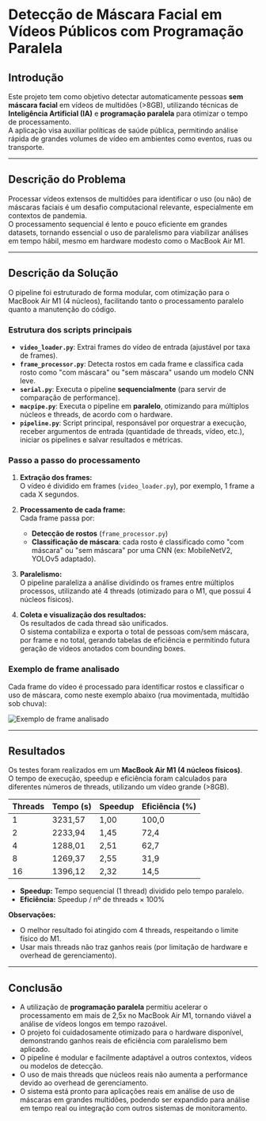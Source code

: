 # Detecção de Máscara Facial em Vídeos Públicos com Programação Paralela

## Introdução

Este projeto tem como objetivo detectar automaticamente pessoas **sem máscara facial** em vídeos de multidões (>8GB), utilizando técnicas de **Inteligência Artificial (IA)** e **programação paralela** para otimizar o tempo de processamento.  
A aplicação visa auxiliar políticas de saúde pública, permitindo análise rápida de grandes volumes de vídeo em ambientes como eventos, ruas ou transporte.

---

## Descrição do Problema

Processar vídeos extensos de multidões para identificar o uso (ou não) de máscaras faciais é um desafio computacional relevante, especialmente em contextos de pandemia.  
O processamento sequencial é lento e pouco eficiente em grandes datasets, tornando essencial o uso de paralelismo para viabilizar análises em tempo hábil, mesmo em hardware modesto como o MacBook Air M1.

---

## Descrição da Solução

O pipeline foi estruturado de forma modular, com otimização para o MacBook Air M1 (4 núcleos), facilitando tanto o processamento paralelo quanto a manutenção do código.

### Estrutura dos scripts principais

- **`video_loader.py`**: Extrai frames do vídeo de entrada (ajustável por taxa de frames).
- **`frame_processor.py`**: Detecta rostos em cada frame e classifica cada rosto como "com máscara" ou "sem máscara" usando um modelo CNN leve.
- **`serial.py`**: Executa o pipeline **sequencialmente** (para servir de comparação de performance).
- **`macpipe.py`**: Executa o pipeline em **paralelo**, otimizando para múltiplos núcleos e threads, de acordo com o hardware.
- **`pipeline.py`**: Script principal, responsável por orquestrar a execução, receber argumentos de entrada (quantidade de threads, vídeo, etc.), iniciar os pipelines e salvar resultados e métricas.

### Passo a passo do processamento

1. **Extração dos frames:**  
   O vídeo é dividido em frames (`video_loader.py`), por exemplo, 1 frame a cada X segundos.

2. **Processamento de cada frame:**  
   Cada frame passa por:
   - **Detecção de rostos** (`frame_processor.py`)
   - **Classificação de máscara**: cada rosto é classificado como "com máscara" ou "sem máscara" por uma CNN (ex: MobileNetV2, YOLOv5 adaptado).

3. **Paralelismo:**  
   O pipeline paraleliza a análise dividindo os frames entre múltiplos processos, utilizando até 4 threads (otimizado para o M1, que possui 4 núcleos físicos).

4. **Coleta e visualização dos resultados:**  
   Os resultados de cada thread são unificados.  
   O sistema contabiliza e exporta o total de pessoas com/sem máscara, por frame e no total, gerando tabelas de eficiência e permitindo futura geração de vídeos anotados com bounding boxes.

### Exemplo de frame analisado

Cada frame do vídeo é processado para identificar rostos e classificar o uso de máscara, como neste exemplo abaixo (rua movimentada, multidão sob chuva):

![Exemplo de frame analisado](frame_00662.jpg)

---

## Resultados

Os testes foram realizados em um **MacBook Air M1 (4 núcleos físicos)**.  
O tempo de execução, speedup e eficiência foram calculados para diferentes números de threads, utilizando um vídeo grande (>8GB).

| Threads | Tempo (s) | Speedup | Eficiência (%) |
|---------|-----------|---------|---------------|
|   1     | 3231,57   | 1,00    | 100,0         |
|   2     | 2233,94   | 1,45    | 72,4          |
|   4     | 1288,01   | 2,51    | 62,7          |
|   8     | 1269,37   | 2,55    | 31,9          |
|   16    | 1396,12   | 2,32    | 14,5          |

- **Speedup:** Tempo sequencial (1 thread) dividido pelo tempo paralelo.
- **Eficiência:** Speedup / nº de threads × 100%

**Observações:**
- O melhor resultado foi atingido com 4 threads, respeitando o limite físico do M1.
- Usar mais threads não traz ganhos reais (por limitação de hardware e overhead de gerenciamento).

---

## Conclusão

- A utilização de **programação paralela** permitiu acelerar o processamento em mais de 2,5x no MacBook Air M1, tornando viável a análise de vídeos longos em tempo razoável.
- O projeto foi cuidadosamente otimizado para o hardware disponível, demonstrando ganhos reais de eficiência com paralelismo bem aplicado.
- O pipeline é modular e facilmente adaptável a outros contextos, vídeos ou modelos de detecção.
- O uso de mais threads que núcleos reais não aumenta a performance devido ao overhead de gerenciamento.
- O sistema está pronto para aplicações reais em análise de uso de máscaras em grandes multidões, podendo ser expandido para análise em tempo real ou integração com outros sistemas de monitoramento.
